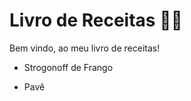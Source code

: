 # Livro de Receitas :man_cook:

Bem vindo, ao meu livro de receitas!

- Strogonoff de Frango

- Pavê

  